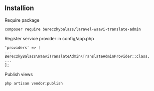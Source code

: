 ## Installion
Require package
```
composer require bereczkybalazs/laravel-waavi-translate-admin
```
Register service provider in config/app.php
```
'providers' => [
...
BereczkyBalazs\WaaviTranslateAdmin\TranslateAdminProvider::class,
...
];
```
Publish views
```
php artisan vendor:publish
```
